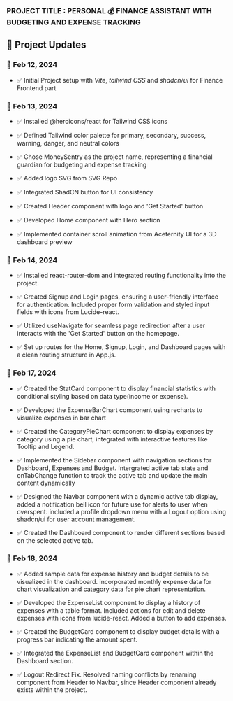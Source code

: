 ### PROJECT TITLE : PERSONAL 💰 FINANCE ASSISTANT WITH BUDGETING AND EXPENSE TRACKING

## 📆 Project Updates

### 📅 Feb 12, 2024

- ✅ Initial Project setup with _Vite_, _tailwind CSS_ and _shadcn/ui_ for Finance Frontend part

### 📅 Feb 13, 2024

- ✅ Installed @heroicons/react for Tailwind CSS icons

- ✅ Defined Tailwind color palette for primary, secondary, success, warning, danger, and neutral colors

- ✅ Chose MoneySentry as the project name, representing a financial guardian for budgeting and expense tracking

- ✅ Added logo SVG from SVG Repo

- ✅ Integrated ShadCN button for UI consistency

- ✅ Created Header component with logo and 'Get Started' button

- ✅ Developed Home component with Hero section

- ✅ Implemented container scroll animation from Aceternity UI for a 3D dashboard preview

### 📅 Feb 14, 2024

- ✅ Installed react-router-dom and integrated routing functionality into the project.

- ✅ Created Signup and Login pages, ensuring a user-friendly interface for authentication. Included proper form validation and styled input fields with icons from Lucide-react.

- ✅ Utilized useNavigate for seamless page redirection after a user interacts with the 'Get Started' button on the homepage.

- ✅ Set up routes for the Home, Signup, Login, and Dashboard pages with a clean routing structure in App.js.

### 📅 Feb 17, 2024

- ✅ Created the StatCard component to display financial statistics with conditional styling based on data type(income or expense).

- ✅ Developed the ExpenseBarChart component using recharts to visualize expenses in bar chart

- ✅ Created the CategoryPieChart component to display expenses by category using a pie chart, integrated with interactive features like Tooltip and Legend.

- ✅ Implemented the Sidebar component with navigation sections for Dashboard, Expenses and Budget. Intergrated active tab state and onTabChange function to track the active tab and update the main content dynamically

- ✅ Designed the Navbar component with a dynamic active tab display, added a notification bell icon for future use for alerts to user when overspent. included a profile dropdown menu with a Logout option using shadcn/ui  for user account management.

- ✅ Created the Dashboard component to render different sections based on the selected active tab. 


### 📅 Feb 18, 2024

- ✅ Added sample data for expense history and budget details to be visualized in the dashboard. incorporated monthly expense data for chart visualization and category data for pie chart representation.

- ✅ Developed the ExpenseList component to display a history of expenses with a table format. Included actions for edit and delete expenses with icons from lucide-react. Added a button to add expenses.

- ✅ Created the BudgetCard component to display budget details with a progress bar indicating the amount spent.

- ✅ Integrated the ExpenseList and BudgetCard component within the Dashboard section.

- ✅ Logout Redirect Fix. Resolved naming conflicts by renaming component from Header to Navbar, since Header component already exists within the project.

